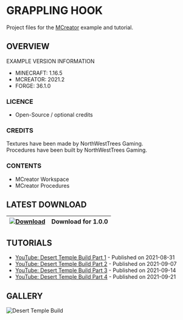 # GRAPPLING HOOK
Project files for the [MCreator](https://mcreator.net/) example and tutorial.

## OVERVIEW
EXAMPLE VERSION INFORMATION

* MINECRAFT: 1.16.5
* MCREATOR: 2021.2
* FORGE: 36.1.0

### LICENCE
- Open-Source / optional credits

### CREDITS
Textures have been made by NorthWestTrees Gaming.    
Procedures have been built by NorthWestTrees Gaming.

### CONTENTS
* MCreator Workspace
* MCreator Procedures

## LATEST DOWNLOAD
| [![Download](https://i.imgur.com/Xcxx2Gr.png)](https://github.com/MCreator-Examples/Desert-Temple-Build/files/7198351/Desert_Temple_Build.zip) | Download for 1.0.0 |
| --- | --- |

## TUTORIALS
* [YouTube: Desert Temple Build Part 1](https://youtu.be/D3pOrng1u5s) - Published on 2021-08-31
* [YouTube: Desert Temple Build Part 2](https://youtu.be/qYSZX-y-b3I) - Published on 2021-09-07
* [YouTube: Desert Temple Build Part 3](https://youtu.be/6PTfoXd1VWM) - Published on 2021-09-14
* [YouTube: Desert Temple Build Part 4](https://youtu.be/7S1wdGWbRlM) - Published on 2021-09-21

## GALLERY
![Desert Temple Build](https://i.imgur.com/d94JfP6.png)
